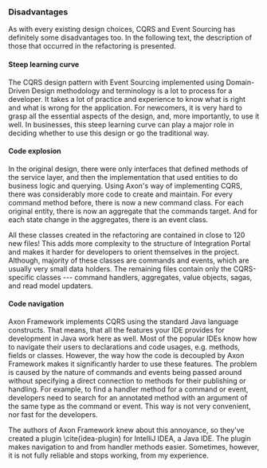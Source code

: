 ### Disadvantages

As with every existing design choices, CQRS and Event Sourcing has definitely some disadvantages too. In the following text, the description of those that occurred in the refactoring is presented.

#### Steep learning curve

The CQRS design pattern with Event Sourcing implemented using Domain-Driven Design methodology and terminology is a lot to process for a developer. It takes a lot of practice and experience to know what is right and what is wrong for the application. For newcomers, it is very hard to grasp all the essential aspects of the design, and, more importantly, to use it well. In businesses, this steep learning curve can play a major role in deciding whether to use this design or go the traditional way. 

#### Code explosion

In the original design, there were only interfaces that defined methods of the service layer, and then the implementation that used entities to do business logic and querying. Using Axon's way of implementing CQRS, there was considerably more code to create and maintain. For every command method before, there is now a new command class. For each original entity, there is now an aggregate that the commands target. And for each state change in the aggregates, there is an event class. 

All these classes created in the refactoring are contained in close to 120 new files! This adds more complexity to the structure of Integration Portal and makes it harder for developers to orient themselves in the project. Although, majority of these classes are commands and events, which are usually very small data holders. The remaining files contain only the CQRS-specific classes --- command handlers, aggregates, value objects, sagas, and read model updaters.


#### Code navigation

Axon Framework implements CQRS using the standard Java language constructs. That means, that all the features your IDE provides for development in Java work here as well. Most of the popular IDEs know how to navigate their users to declarations and code usages, e.g. methods, fields or classes. However, the way how the code is decoupled by Axon Framework makes it significantly harder to use these features. The problem is caused by the nature of commands and events being passed around without specifying a direct connection to methods for their publishing or handling. For example, to find a handler method for a command or event, developers need to search for an annotated method with an argument of the same type as the command or event. This way is not very convenient, nor fast for the developers.

The authors of Axon Framework knew about this annoyance, so they've created a plugin \cite{idea-plugin} for IntelliJ IDEA, a Java IDE. The plugin makes navigation to and from handler methods easier. Sometimes, however, it is not fully reliable and stops working, from my experience.
